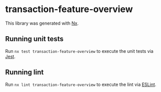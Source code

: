 # transaction-feature-overview

This library was generated with [Nx](https://nx.dev).

## Running unit tests

Run `nx test transaction-feature-overview` to execute the unit tests via [Jest](https://jestjs.io).

## Running lint

Run `nx lint transaction-feature-overview` to execute the lint via [ESLint](https://eslint.org/).
